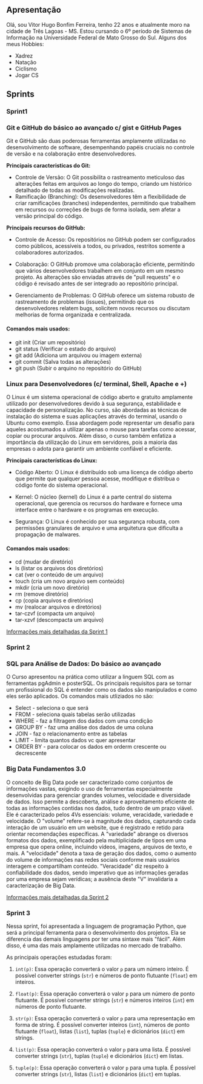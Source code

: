 ## Apresentação

Olá, sou Vitor Hugo Bonfim Ferreira, tenho 22 anos e atualmente moro na cidade de Três Lagoas - MS. Estou cursando o 6º período de Sistemas de Informação na Universidade Federal de Mato Grosso do Sul.
Alguns dos meus Hobbies:
* Xadrez
* Natação
* Ciclismo
* Jogar CS

## Sprints 

### Sprint1

### Git e GitHub do básico ao avançado c/ gist e GitHub Pages

Git e GitHub são duas poderosas ferramentas amplamente utilizadas no desenvolvimento de software, desempenhando papéis cruciais no controle de versão e na colaboração entre desenvolvedores.

**Principais caracteristicas do Git:**

* Controle de Versão: O Git possibilita o rastreamento meticuloso das alterações feitas em arquivos ao longo do tempo, criando um histórico detalhado de todas as modificações realizadas.
* Ramificação (Branching): Os desenvolvedores têm a flexibilidade de criar ramificações (branches) independentes, permitindo que trabalhem em recursos ou correções de bugs de forma isolada, sem afetar a versão principal do código.

**Principais recursos do GitHub:**
* Controle de Acesso: Os repositórios no GitHub podem ser configurados como públicos, acessíveis a todos, ou privados, restritos somente a colaboradores autorizados.

* Colaboração: O GitHub promove uma colaboração eficiente, permitindo que vários desenvolvedores trabalhem em conjunto em um mesmo projeto. As alterações são enviadas através de "pull requests" e o código é revisado antes de ser integrado ao repositório principal.

* Gerenciamento de Problemas: O GitHub oferece um sistema robusto de rastreamento de problemas (issues), permitindo que os desenvolvedores relatem bugs, solicitem novos recursos ou discutam melhorias de forma organizada e centralizada.
####        Comandos mais usados:
* git init (Criar um repositório)
* git status (Verificar o estado do arquivo)
* git add (Adiciona um arquivou ou imagem externa)
* git commit (Salva todas as alterações)
* git push (Subir o arquino no repositório do GitHub)


### Linux para Desenvolvedores (c/ terminal, Shell, Apache e +)

O Linux é um sistema operacional de código aberto e gratuito amplamente utilizado por desenvolvedores 
devido à sua segurança, estabilidade e capacidade de personalização.
No curso, são abordadas as técnicas de instalação do sistema e suas aplicações através do terminal, 
usando o Ubuntu como exemplo. Essa abordagem pode representar um desafio para aqueles acostumados a 
utilizar apenas o mouse para tarefas como acessar, copiar ou procurar arquivos.
Além disso, o curso também enfatiza a importância da utilização do Linux em servidores, pois a maioria 
das empresas o adota para garantir um ambiente confiável e eficiente.

**Principais características do Linux:**
* Código Aberto: O Linux é distribuído sob uma licença de código aberto que permite que qualquer pessoa
acesse, modifique e distribua o código fonte do sistema operacional.

* Kernel: O núcleo (kernel) do Linux é a parte central do sistema operacional, que gerencia os recursos
do hardware e fornece uma interface entre o hardware e os programas em execução.

* Segurança: O Linux é conhecido por sua segurança robusta, com permissões granulares de arquivo e uma
arquitetura que dificulta a propagação de malwares.
#### Comandos mais usados:
* cd (mudar de diretório)
* ls (listar os arquivos dos diretórios)   
* cat (ver o conteúdo de um arquivo)
* touch (cria um novo arquivo sem conteúdo)
* mkdir (cria um novo diretório)
* rm (remove diretório)
* cp (copia arquivos e diretórios)
* mv (realocar arquivos e diretórios)
* tar-czvf (compacta um arquivo)
* tar-xzvf (descompacta um arquivo)



[Informações mais detalhadas da Sprint 1](Sprint1/README.md)

### Sprint 2 

### SQL para Análise de Dados: Do básico ao avançado

O Curso apresentou na prática como utilizar a linguem SQL com as ferramentas pgAdmin e posterSQL.
Os principais requisitos para se tornar um profissional do SQL é entender como os dados são manipulados
e como eles serão aplicados. Os comandos mais utliziados no são:

* Select - seleciona o que será 
* FROM - seleciona quais tabelas serão utilizadas
* WHERE - faz a filtragem dos dados com uma condição
* GROUP BY - faz uma análise dos dados de uma coluna 
* JOIN  - faz o relacionamento entre as tabelas
* LIMIT - limita quantos dados vc quer apresentar
* ORDER BY - para colocar os dados em orderm crescente ou decrescente


### Big Data Fundamentos 3.0

O conceito de Big Data pode ser caracterizado como conjuntos de informações vastas, exigindo o uso de 
ferramentas especialmente desenvolvidas para gerenciar grandes volumes, velocidade e diversidade de dados.
Isso permite a descoberta, análise e aproveitamento eficiente de todas as informações contidas nos dados,
tudo dentro de um prazo viável.
Ele é caracterizado pelos 4Vs essenciais: volume, veracidade, variedade e velocidade. O "volume" refere-se 
à magnitude dos dados, capturando cada interação de um usuário em um website, que é registrado e retido para
orientar recomendações específicas. A "variedade" abrange os diversos formatos dos dados, exemplificado pela
multiplicidade de tipos em uma empresa que opera online, incluindo vídeos, imagens, arquivos de texto, e mais.
A "velocidade" denota a taxa de geração dos dados, como o aumento do volume de informações nas redes sociais 
conforme mais usuários interagem e compartilham conteúdo. "Veracidade" diz respeito à confiabilidade dos dados,
sendo imperativo que as informações geradas por uma empresa sejam verídicas; a ausência deste "V" invalidaria a
caracterização de Big Data.

[Informações mais detalhadas da Sprint 2](Sprint2/README.md)


### Sprint 3

Nessa sprint, foi apresentada a linguagem de programação Python, que será a principal ferramenta para o desenvolvimento dos projetos. Ela se diferencia das demais linguagens por ter uma sintaxe mais "fácil". Além disso, é uma das mais amplamente utilizadas no mercado de trabalho.

As principais operações estudadas foram:

1. `int(p)`: Essa operação converterá o valor `p` para um número inteiro.
   É possível converter strings (`str`) e números de ponto flutuante (`float`) em inteiros.

2. `float(p)`: Essa operação converterá o valor `p` para um número de ponto flutuante.
   É possível converter strings (`str`) e números inteiros (`int`) em números de ponto flutuante.

3. `str(p)`: Essa operação converterá o valor `p` para uma representação em forma de string.
   É possível converter inteiros (`int`), números de ponto flutuante (`float`), listas (`list`), tuplas (`tuple`) e dicionários (`dict`) em strings.

4. `list(p)`: Essa operação converterá o valor `p` para uma lista.
   É possível converter strings (`str`), tuplas (`tuple`) e dicionários (`dict`) em listas.

5. `tuple(p)`: Essa operação converterá o valor `p` para uma tupla.
   É possível converter strings (`str`), listas (`list`) e dicionários (`dict`) em tuplas.


